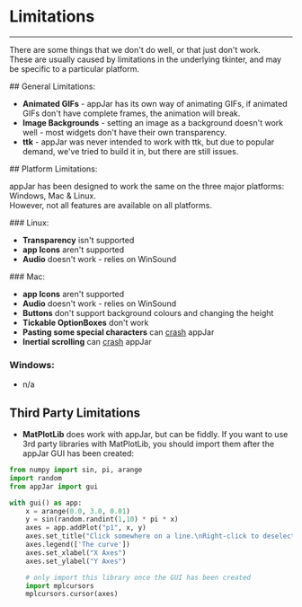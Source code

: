# Limitations
---

There are some things that we don't do well, or that just don't work.  
These are usually caused by limitations in the underlying tkinter, and may be specific to a particular platform.  

## General Limitations:
 * **Animated GIFs** - appJar has its own way of animating GIFs, if animated GIFs don't have complete frames, the animation will break.    
 * **Image Backgrounds** - setting an image as a background doesn't work well - most widgets don't have their own transparency.  
 * **ttk** - appJar was never intended to work with ttk, but due to popular demand, we've tried to build it in, but there are still issues.  

## Platform Limitations:  

appJar has been designed to work the same on the three major platforms: Windows, Mac & Linux.  
However, not all features are available on all platforms.  

### Linux:  
* **Transparency** isn't supported  
* **app Icons** aren't supported  
* **Audio** doesn't work - relies on WinSound  

### Mac:  
* **app Icons** aren't supported  
* **Audio** doesn't work - relies on WinSound  
* **Buttons** don't support background colours and changing the height  
* **Tickable OptionBoxes** don't work   
* **Pasting some special characters** can [crash](https://bugs.python.org/issue22566) appJar  
* **Inertial scrolling** can [crash](https://stackoverflow.com/questions/16995969/inertial-scrolling-in-mac-os-x-with-tkinter-and-python) appJar  

### Windows:  
* n/a  

## Third Party Limitations  

* **MatPlotLib** does work with appJar, but can be fiddly. If you want to use 3rd party libraries with MatPlotLib, you should import them after the appJar GUI has been created:

```python
from numpy import sin, pi, arange
import random
from appJar import gui 

with gui() as app:
    x = arange(0.0, 3.0, 0.01)
    y = sin(random.randint(1,10) * pi * x)
    axes = app.addPlot("p1", x, y)
    axes.set_title("Click somewhere on a line.\nRight-click to deselect.")
    axes.legend(['The curve'])
    axes.set_xlabel("X Axes")
    axes.set_ylabel("Y Axes")

    # only import this library once the GUI has been created
    import mplcursors
    mplcursors.cursor(axes)
```
